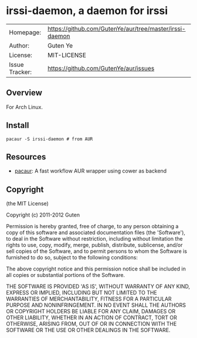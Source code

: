 irssi-daemon, a daemon for irssi
================================================

|                |                                               |                
|----------------|------------------------------------------------------       |
| Homepage:      | https://github.com/GutenYe/aur/tree/master/irssi-daemon       |
| Author:	       | Guten Ye                                                 |
| License:       | MIT-LICENSE                                                |
| Issue Tracker: | https://github.com/GutenYe/aur/issues |

Overview
--------

For Arch Linux. 

Install
----------

	pacaur -S irssi-daemon # from AUR

Resources
---------

* [pacaur](https://github.com/Spyhawk/pacaur): A fast workflow AUR wrapper using cower as backend

Copyright
---------

(the MIT License)

Copyright (c) 2011-2012 Guten

Permission is hereby granted, free of charge, to any person obtaining a copy of this software and associated documentation files (the 'Software'), to deal in the Software without restriction, including without limitation the rights to use, copy, modify, merge, publish, distribute, sublicense, and/or sell copies of the Software, and to permit persons to whom the Software is furnished to do so, subject to the following conditions:

The above copyright notice and this permission notice shall be included in all copies or substantial portions of the Software.

THE SOFTWARE IS PROVIDED 'AS IS', WITHOUT WARRANTY OF ANY KIND, EXPRESS OR IMPLIED, INCLUDING BUT NOT LIMITED TO THE WARRANTIES OF MERCHANTABILITY, FITNESS FOR A PARTICULAR PURPOSE AND NONINFRINGEMENT.  IN NO EVENT SHALL THE AUTHORS OR COPYRIGHT HOLDERS BE LIABLE FOR ANY CLAIM, DAMAGES OR OTHER LIABILITY, WHETHER IN AN ACTION OF CONTRACT, TORT OR OTHERWISE, ARISING FROM, OUT OF OR IN CONNECTION WITH THE SOFTWARE OR THE USE OR OTHER DEALINGS IN THE SOFTWARE.
